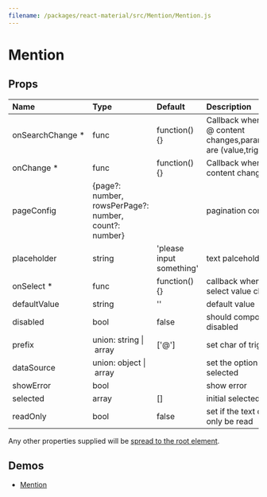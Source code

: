 ```yaml
---
filename: /packages/react-material/src/Mention/Mention.js
---
```


<!--- This documentation is automatically generated, do not try to edit it. -->

# Mention



## Props

| Name | Type | Default | Description |
|:-----|:-----|:--------|:------------|
| <span class="prop-name required">onSearchChange *</span> | <span class="prop-type">func | <span class="prop-default">function() {}</span> | Callback when input @ content changes,parameters are (value,trigger) |
| <span class="prop-name required">onChange *</span> | <span class="prop-type">func | <span class="prop-default">function() {}</span> | Callback when input content changes |
| <span class="prop-name">pageConfig</span> | <span class="prop-type">{page?: number, rowsPerPage?: number, count?: number} |  | pagination config |
| <span class="prop-name">placeholder</span> | <span class="prop-type">string | <span class="prop-default">'please input something'</span> | text palcehold |
| <span class="prop-name required">onSelect *</span> | <span class="prop-type">func | <span class="prop-default">function() {}</span> | callback when select value change |
| <span class="prop-name">defaultValue</span> | <span class="prop-type">string | <span class="prop-default">''</span> | default value |
| <span class="prop-name">disabled</span> | <span class="prop-type">bool | <span class="prop-default">false</span> | should component disabled |
| <span class="prop-name">prefix</span> | <span class="prop-type">union:&nbsp;string&nbsp;&#124;<br>&nbsp;array<br> | <span class="prop-default">['@']</span> | set char of trigger |
| <span class="prop-name">dataSource</span> | <span class="prop-type">union:&nbsp;object&nbsp;&#124;<br>&nbsp;array<br> |  | set the option to  be selected |
| <span class="prop-name">showError</span> | <span class="prop-type">bool |  | show error |
| <span class="prop-name">selected</span> | <span class="prop-type">array | <span class="prop-default">[]</span> | initial selected value |
| <span class="prop-name">readOnly</span> | <span class="prop-type">bool | <span class="prop-default">false</span> | set if the text can only be read |

Any other properties supplied will be [spread to the root element](/guides/api#spread).

## Demos

- [Mention](/demos/mention)


